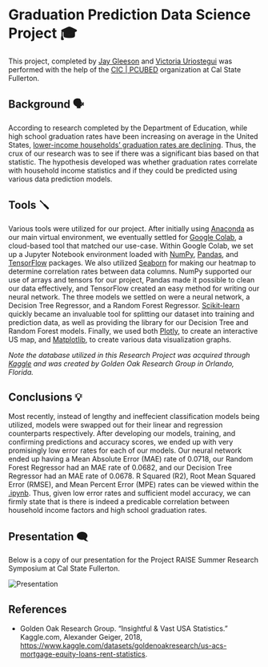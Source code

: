 
# Graduation Prediction Data Science Project 🎓

This project, completed by [Jay Gleeson](https://www.github.com/jay-gleeson) and [Victoria Uriostegui](https://github.com/victoria-uriostegui/) was performed with the help of the [CIC | PCUBED](https://www.fullerton.edu/ecs/cicpcubed/) organization at Cal State Fullerton. 


## Background 🗣️

According to research completed by the Department of Education, while high school graduation rates have been increasing on average in the United States, [lower-income households’ graduation rates are declining](https://nces.ed.gov/programs/coe/indicator/coi/high-school-graduation-rates). Thus, the crux of our research was to see if there was a significant bias based on that statistic. The hypothesis developed was whether graduation rates correlate with household income statistics and if they could be predicted using various data prediction models.
## Tools 🪛

Various tools were utilized for our project. After initially using [Anaconda](https://www.anaconda.com/products/navigator) as our main virtual environment, we eventually settled for [Google Colab](https://colab.research.google.com/), a cloud-based tool that matched our use-case. Within Google Colab, we set up a Jupyter Notebook environment loaded with [NumPy](https://numpy.org/), [Pandas](https://pandas.pydata.org/), and [TensorFlow](https://www.tensorflow.org/) packages. We also utilized [Seaborn](https://seaborn.pydata.org/) for making our heatmap to determine correlation rates between data columns. NumPy supported our use of arrays and tensors for our project, Pandas made it possible to clean our data effectively, and TensorFlow created an easy method for writing our neural network. The three models we settled on were a neural network, a Decision Tree Regressor, and a Random Forest Regressor. [Scikit-learn](https://scikit-learn.org/) quickly became an invaluable tool for splitting our dataset into training and prediction data, as well as providing the library for our Decision Tree and Random Forest models. Finally, we used both [Plotly](https://plotly.com/python/), to create an interactive US map, and [Matplotlib](https://matplotlib.org/), to create various data visualization graphs. 

*Note the database utilized in this Research Project was acquired through [Kaggle](https://www.kaggle.com/datasets/goldenoakresearch/us-acs-mortgage-equity-loans-rent-statistics) and was created by Golden Oak Research Group in Orlando, Florida.*
## Conclusions 💡

Most recently, instead of lengthy and ineffecient classification models being utilized, models were swapped out for their linear and regression counterparts respectively. After developing our models, training, and confirming predictions and accuracy scores, we ended up with very promisingly low error rates for each of our models. Our neural network ended up having a Mean Absolute Error (MAE) rate of 0.0718, our Random Forest Regressor had an MAE rate of 0.0682, and our Decision Tree Regressor had an MAE rate of 0.0678. R Squared (R2), Root Mean Squared Error (RMSE), and Mean Percent Error (MPE) rates can be viewed within the [.ipynb](https://github.com/jay-gleeson/Graduation-Prediction-Data-Science-CSUF-Summer-2024/blob/main/Graduation_Prediction_Data_Science_CSUF_Summer_2024.ipynb). Thus, given low error rates and sufficient model accuracy, we can firmly state that is there is indeed a predicable correlation between household income factors and high school graduation rates. 
## Presentation 🗨️

Below is a copy of our presentation for the Project RAISE Summer Research Symposium at Cal State Fullerton. 

![Presentation](https://i.imgur.com/Z1uJKK1.png)


## References

 - Golden Oak Research Group. “Insightful & Vast USA Statistics.” Kaggle.com, Alexander Geiger, 2018, https://www.kaggle.com/datasets/goldenoakresearch/us-acs-mortgage-equity-loans-rent-statistics.

